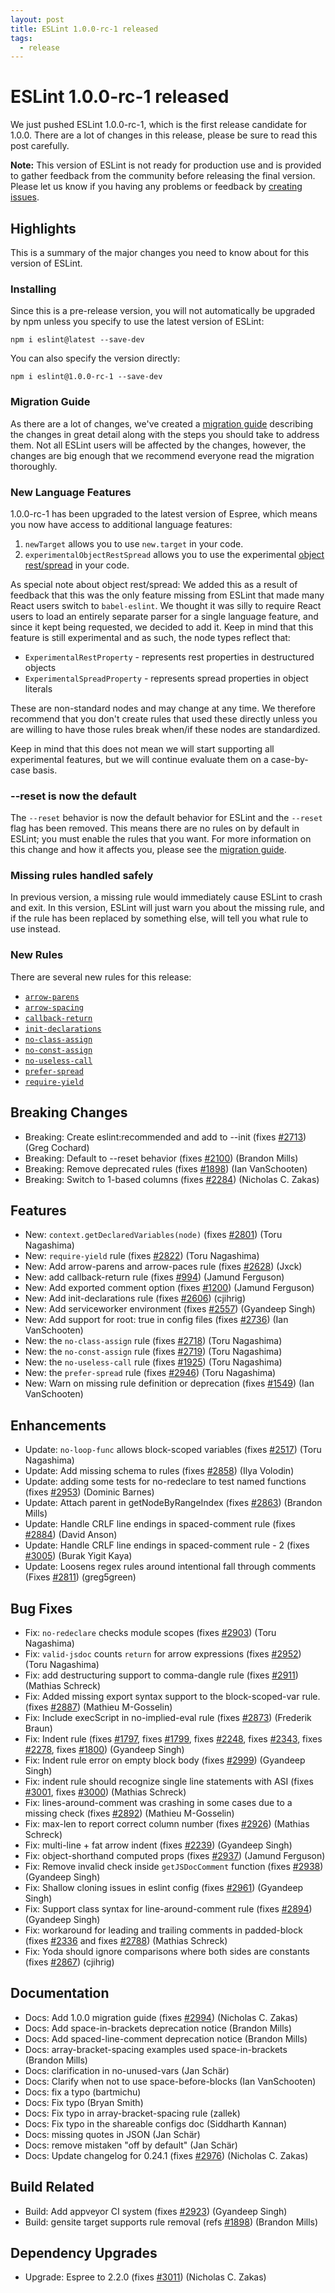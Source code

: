 ```yaml
---
layout: post
title: ESLint 1.0.0-rc-1 released
tags:
  - release
---
```

# ESLint 1.0.0-rc-1 released

We just pushed ESLint 1.0.0-rc-1, which is the first release candidate for 1.0.0. There are a lot of changes in this release, please be sure to read this post carefully.


**Note:** This version of ESLint is not ready for production use and is provided to gather feedback from the community before releasing the final version. Please let us know if you having any problems or feedback by [creating issues](https://github.com/eslint/eslint/issues/new?body=I%27m%20using%20ESLint%20v1.0.0-rc-1%20and%20I%20(have%20some%20feedback%7Cfound%20a%20bug).%20I%20used%20this%20code%0A%0A(include%20full%20code)%0A%0Aand%20this%20configuration%0A%0A(include%20full%20configuration)%0A%0AAnd%20got%20this%20output%3A%0A%0A(include%20full%20ESLint%20output)%0A%0AI%20expected%20this%20instead%3A%0A%0A(describe%20what%20you%20thought%20should%20happen%20or%20what%20you%27d%20like%20to%20happen)).

## Highlights

This is a summary of the major changes you need to know about for this version of ESLint.

### Installing

Since this is a pre-release version, you will not automatically be upgraded by npm unless you specify to use the latest version of ESLint:

```
npm i eslint@latest --save-dev
```

You can also specify the version directly:

```
npm i eslint@1.0.0-rc-1 --save-dev
```

### Migration Guide

As there are a lot of changes, we've created a [migration guide](/docs/1.0.0/user-guide/migrating-to-1.0.0) describing the changes in great detail along with the steps you should take to address them. Not all ESLint users will be affected by the changes, however, the changes are big enough that we recommend everyone read the migration thoroughly.

### New Language Features

1.0.0-rc-1 has been upgraded to the latest version of Espree, which means you now have access to additional language features:

1. `newTarget` allows you to use `new.target` in your code.
1. `experimentalObjectRestSpread` allows you to use the experimental [object rest/spread](https://github.com/sebmarkbage/ecmascript-rest-spread) in your code.

As special note about object rest/spread: We added this as a result of feedback that this was the only feature missing from ESLint that made many React users switch to `babel-eslint`. We thought it was silly to require React users to load an entirely separate parser for a single language feature, and since it kept being requested, we decided to add it. Keep in mind that this feature is still experimental and as such, the node types reflect that:

* `ExperimentalRestProperty` - represents rest properties in destructured objects
* `ExperimentalSpreadProperty` - represents spread properties in object literals

These are non-standard nodes and may change at any time. We therefore recommend that you don't create rules that used these directly unless you are willing to have those rules break when/if these nodes are standardized.

Keep in mind that this does not mean we will start supporting all experimental features, but we will continue evaluate them on a case-by-case basis.

### --reset is now the default

The `--reset` behavior is now the default behavior for ESLint and the `--reset` flag has been removed. This means there are no rules on by default in ESLint; you must enable the rules that you want. For more information on this change and how it affects you, please see the [migration guide](/docs/1.0.0/user-guide/migrating-to-1.0.0).

### Missing rules handled safely

In previous version, a missing rule would immediately cause ESLint to crash and exit. In this version, ESLint will just warn you about the missing rule, and if the rule has been replaced by something else, will tell you what rule to use instead.

### New Rules

There are several new rules for this release:

* [`arrow-parens`](http://eslint.org/docs/1.0.0/rules/arrow-parens)
* [`arrow-spacing`](http://eslint.org/docs/1.0.0/rules/arrow-spacing)
* [`callback-return`](http://eslint.org/docs/1.0.0/rules/callback-return)
* [`init-declarations`](http://eslint.org/docs/1.0.0/rules/init-declarations)
* [`no-class-assign`](http://eslint.org/docs/1.0.0/rules/no-class-assign)
* [`no-const-assign`](http://eslint.org/docs/1.0.0/rules/no-const-assign)
* [`no-useless-call`](http://eslint.org/docs/1.0.0/rules/no-useless-call)
* [`prefer-spread`](http://eslint.org/docs/1.0.0/rules/prefer-spread)
* [`require-yield`](http://eslint.org/docs/1.0.0/rules/require-yield)

## Breaking Changes

* Breaking: Create eslint:recommended and add to --init (fixes [#2713](https://github.com/eslint/eslint/issues/2713)) (Greg Cochard)
* Breaking: Default to --reset behavior (fixes [#2100](https://github.com/eslint/eslint/issues/2100)) (Brandon Mills)
* Breaking: Remove deprecated rules (fixes [#1898](https://github.com/eslint/eslint/issues/1898)) (Ian VanSchooten)
* Breaking: Switch to 1-based columns (fixes [#2284](https://github.com/eslint/eslint/issues/2284)) (Nicholas C. Zakas)

## Features

* New: `context.getDeclaredVariables(node)` (fixes [#2801](https://github.com/eslint/eslint/issues/2801)) (Toru Nagashima)
* New: `require-yield` rule (fixes [#2822](https://github.com/eslint/eslint/issues/2822)) (Toru Nagashima)
* New: Add arrow-parens and arrow-paces rule (fixes [#2628](https://github.com/eslint/eslint/issues/2628)) (Jxck)
* New: add callback-return rule (fixes [#994](https://github.com/eslint/eslint/issues/994)) (Jamund Ferguson)
* New: Add exported comment option (fixes [#1200](https://github.com/eslint/eslint/issues/1200)) (Jamund Ferguson)
* New: Add init-declarations rule (fixes [#2606](https://github.com/eslint/eslint/issues/2606)) (cjihrig)
* New: Add serviceworker environment (fixes [#2557](https://github.com/eslint/eslint/issues/2557)) (Gyandeep Singh)
* New: Add support for root: true in config files (fixes [#2736](https://github.com/eslint/eslint/issues/2736)) (Ian VanSchooten)
* New: the `no-class-assign` rule (fixes [#2718](https://github.com/eslint/eslint/issues/2718)) (Toru Nagashima)
* New: the `no-const-assign` rule (fixes [#2719](https://github.com/eslint/eslint/issues/2719)) (Toru Nagashima)
* New: the `no-useless-call` rule (fixes [#1925](https://github.com/eslint/eslint/issues/1925)) (Toru Nagashima)
* New: the `prefer-spread` rule (fixes [#2946](https://github.com/eslint/eslint/issues/2946)) (Toru Nagashima)
* New: Warn on missing rule definition or deprecation (fixes [#1549](https://github.com/eslint/eslint/issues/1549)) (Ian VanSchooten)

## Enhancements

* Update: `no-loop-func` allows block-scoped variables (fixes [#2517](https://github.com/eslint/eslint/issues/2517)) (Toru Nagashima)
* Update: Add missing schema to rules (fixes [#2858](https://github.com/eslint/eslint/issues/2858)) (Ilya Volodin)
* Update: adding some tests for no-redeclare to test named functions (fixes [#2953](https://github.com/eslint/eslint/issues/2953)) (Dominic Barnes)
* Update: Attach parent in getNodeByRangeIndex (fixes [#2863](https://github.com/eslint/eslint/issues/2863)) (Brandon Mills)
* Update: Handle CRLF line endings in spaced-comment rule (fixes [#2884](https://github.com/eslint/eslint/issues/2884)) (David Anson)
* Update: Handle CRLF line endings in spaced-comment rule - 2 (fixes [#3005](https://github.com/eslint/eslint/issues/3005)) (Burak Yigit Kaya)
* Update: Loosens regex rules around intentional fall through comments (Fixes [#2811](https://github.com/eslint/eslint/issues/2811)) (greg5green)

## Bug Fixes

* Fix: `no-redeclare` checks module scopes (fixes [#2903](https://github.com/eslint/eslint/issues/2903)) (Toru Nagashima)
* Fix: `valid-jsdoc` counts `return` for arrow expressions (fixes [#2952](https://github.com/eslint/eslint/issues/2952)) (Toru Nagashima)
* Fix: add destructuring support to comma-dangle rule (fixes [#2911](https://github.com/eslint/eslint/issues/2911)) (Mathias Schreck)
* Fix: Added missing export syntax support to the block-scoped-var rule. (fixes [#2887](https://github.com/eslint/eslint/issues/2887)) (Mathieu M-Gosselin)
* Fix: Include execScript in no-implied-eval rule (fixes [#2873](https://github.com/eslint/eslint/issues/2873)) (Frederik Braun)
* Fix: Indent rule (fixes [#1797](https://github.com/eslint/eslint/issues/1797), fixes [#1799](https://github.com/eslint/eslint/issues/1799), fixes [#2248](https://github.com/eslint/eslint/issues/2248), fixes [#2343](https://github.com/eslint/eslint/issues/2343), fixes [#2278](https://github.com/eslint/eslint/issues/2278), fixes [#1800](https://github.com/eslint/eslint/issues/1800)) (Gyandeep Singh)
* Fix: Indent rule error on empty block body (fixes [#2999](https://github.com/eslint/eslint/issues/2999)) (Gyandeep Singh)
* Fix: indent rule should recognize single line statements with ASI (fixes [#3001](https://github.com/eslint/eslint/issues/3001), fixes [#3000](https://github.com/eslint/eslint/issues/3000)) (Mathias Schreck)
* Fix: lines-around-comment was crashing in some cases due to a missing check (fixes [#2892](https://github.com/eslint/eslint/issues/2892)) (Mathieu M-Gosselin)
* Fix: max-len to report correct column number (fixes [#2926](https://github.com/eslint/eslint/issues/2926)) (Mathias Schreck)
* Fix: multi-line + fat arrow indent (fixes [#2239](https://github.com/eslint/eslint/issues/2239)) (Gyandeep Singh)
* Fix: object-shorthand computed props (fixes [#2937](https://github.com/eslint/eslint/issues/2937)) (Jamund Ferguson)
* Fix: Remove invalid check inside `getJSDocComment` function (fixes [#2938](https://github.com/eslint/eslint/issues/2938)) (Gyandeep Singh)
* Fix: Shallow cloning issues in eslint config (fixes [#2961](https://github.com/eslint/eslint/issues/2961)) (Gyandeep Singh)
* Fix: Support class syntax for line-around-comment rule (fixes [#2894](https://github.com/eslint/eslint/issues/2894)) (Gyandeep Singh)
* Fix: workaround for leading and trailing comments in padded-block (fixes [#2336](https://github.com/eslint/eslint/issues/2336) and fixes [#2788](https://github.com/eslint/eslint/issues/2788)) (Mathias Schreck)
* Fix: Yoda should ignore comparisons where both sides are constants (fixes [#2867](https://github.com/eslint/eslint/issues/2867)) (cjihrig)

## Documentation

* Docs: Add 1.0.0 migration guide (fixes [#2994](https://github.com/eslint/eslint/issues/2994)) (Nicholas C. Zakas)
* Docs: Add space-in-brackets deprecation notice (Brandon Mills)
* Docs: Add spaced-line-comment deprecation notice (Brandon Mills)
* Docs: array-bracket-spacing examples used space-in-brackets (Brandon Mills)
* Docs: clarification in no-unused-vars (Jan Schär)
* Docs: Clarify when not to use space-before-blocks (Ian VanSchooten)
* Docs: fix a typo (bartmichu)
* Docs: Fix typo (Bryan Smith)
* Docs: Fix typo in array-bracket-spacing rule (zallek)
* Docs: Fix typo in the shareable configs doc (Siddharth Kannan)
* Docs: missing quotes in JSON (Jan Schär)
* Docs: remove mistaken "off by default" (Jan Schär)
* Docs: Update changelog for 0.24.1 (fixes [#2976](https://github.com/eslint/eslint/issues/2976)) (Nicholas C. Zakas)

## Build Related

* Build: Add appveyor CI system (fixes [#2923](https://github.com/eslint/eslint/issues/2923)) (Gyandeep Singh)
* Build: gensite target supports rule removal (refs [#1898](https://github.com/eslint/eslint/issues/1898)) (Brandon Mills)

## Dependency Upgrades

* Upgrade: Espree to 2.2.0 (fixes [#3011](https://github.com/eslint/eslint/issues/3011)) (Nicholas C. Zakas)
